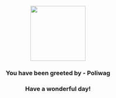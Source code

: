 <p align="center">
    <img src="https://raw.githubusercontent.com/PokeAPI/sprites/master/sprites/pokemon/60.png" width="150" height="150">
</p>
<h3 align="center">You have been greeted by - <b>Poliwag</b></h3>
<h3 align="center">Have a wonderful day!</h3>
